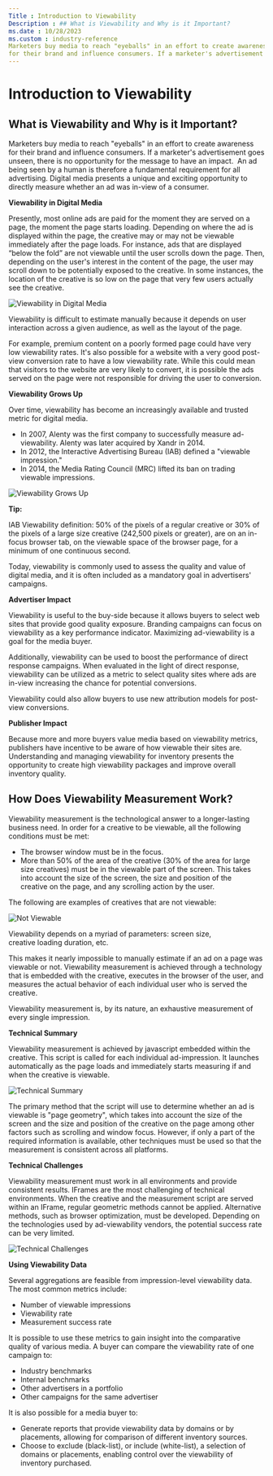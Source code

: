 ```yaml
---
Title : Introduction to Viewability
Description : ## What is Viewability and Why is it Important?
ms.date : 10/28/2023
ms.custom : industry-reference
Marketers buy media to reach "eyeballs" in an effort to create awareness
for their brand and influence consumers. If a marketer's advertisement
---
```



# Introduction to Viewability





## What is Viewability and Why is it Important?

Marketers buy media to reach "eyeballs" in an effort to create awareness
for their brand and influence consumers. If a marketer's advertisement
goes unseen, there is no opportunity for the message to have an impact. 
An ad being seen by a human is therefore a fundamental requirement for
all advertising. Digital media presents a unique and exciting
opportunity to directly measure whether an ad was in-view of a
consumer. 

**Viewability in Digital Media**

Presently, most online ads are paid for the moment they are served on a
page, the moment the page starts loading. Depending on where the ad is
displayed within the page, the creative may or may not be viewable
immediately after the page loads. For instance, ads that are displayed
“below the fold” are not viewable until the user scrolls down the
page. Then, depending on the user's interest in the content of the page,
the user may scroll down to be potentially exposed to the creative. In
some instances, the location of the creative is so low on the page that
very few users actually see the creative.

![Viewability in Digital Media](media/viewability-in-digital-media.png)

Viewability is difficult to estimate manually because it depends on user
interaction across a given audience, as well as the layout of the page.

For example, premium content on a poorly formed page could have very low
viewability rates. It's also possible for a website with a very good
post-view conversion rate to have a low viewability rate. While this
could mean that visitors to the website are very likely to convert, it
is possible the ads served on the page were not responsible for driving
the user to conversion.

**Viewability Grows Up**

Over time, viewability has become an increasingly available and trusted
metric for digital media.



- In 2007, Alenty was the first company to successfully measure
  ad-viewability. Alenty was later acquired by
  Xandr in 2014.
- In 2012, the Interactive Advertising Bureau (IAB) defined a "viewable
  impression."
- In 2014, the Media Rating Council (MRC) lifted its ban on trading
  viewable impressions.



![Viewability Grows Up](media/viewability-grows-up.png)



<b>Tip:</b>

IAB Viewability definition: 50% of the pixels of a regular creative or
30% of the pixels of a large size creative (242,500 pixels or
greater), are on an in-focus browser tab, on the viewable space of the
browser page, for a minimum of one continuous second.



Today, viewability is commonly used to assess the quality and value of
digital media, and it is often included as a mandatory goal in
advertisers' campaigns.

**Advertiser Impact**

Viewability is useful to the buy-side because it allows buyers to select
web sites that provide good quality exposure. Branding campaigns can
focus on viewability as a key performance indicator. Maximizing
ad-viewability is a goal for the media buyer.

Additionally, viewability can be used to boost the performance of direct
response campaigns. When evaluated in the light of direct response,
viewability can be utilized as a metric to select quality sites where
ads are in-view increasing the chance for potential conversions.

Viewability could also allow buyers to use new attribution models for
post-view conversions.

**Publisher Impact**

Because more and more buyers value media based on viewability metrics,
publishers have incentive to be aware of how viewable their sites are.
Understanding and managing viewability for inventory presents the
opportunity to create high viewability packages and improve overall
inventory quality.





## How Does Viewability Measurement Work?

Viewability measurement is the technological answer to a longer-lasting
business need. In order for a creative to be viewable, all the following
conditions must be met:



- The browser window must be in the focus. 
- More than 50% of the area of the creative (30% of the area for large
  size creatives) must be in the viewable part of the screen. This takes
  into account the size of the screen, the size and position of the
  creative on the page, and any scrolling action by the user. 



The following are examples of creatives that are not viewable:

![Not Viewable](media/not-viewable.png)

Viewability depends on a myriad of parameters: screen size,
creative loading duration, etc.  

This makes it nearly impossible to manually estimate if an ad on a page
was viewable or not. Viewability measurement is achieved through a
technology that is embedded with the creative, executes in the browser
of the user, and measures the actual behavior of each individual user
who is served the creative.

Viewability measurement is, by its nature, an exhaustive measurement of
every single impression.

**Technical Summary**

Viewability measurement is achieved by javascript embedded within the
creative. This script is called for each individual ad-impression. It
launches automatically as the page loads and immediately starts
measuring if and when the creative is viewable.

![Technical Summary](media/technical-summary.png)

The primary method that the script will use to determine whether an ad
is viewable is "page geometry", which takes into account the size of the
screen and the size and position of the creative on the page among other
factors such as scrolling and window focus. However, if only a part of
the required information is available, other techniques must be used so
that the measurement is consistent across all platforms.

**Technical Challenges**

Viewability measurement must work in all environments and provide
consistent results. IFrames are the most challenging of technical
environments. When the creative and the measurement script are served
within an IFrame, regular geometric methods cannot be applied.
Alternative methods, such as browser optimization, must be developed.
Depending on the technologies used by ad-viewability vendors, the
potential success rate can be very limited.

![Technical Challenges](media/technical-challenges.png)

**Using Viewability Data**

Several aggregations are feasible from impression-level viewability
data. The most common metrics include:



- Number of viewable impressions
- Viewability rate
- Measurement success rate



It is possible to use these metrics to gain insight into the comparative
quality of various media. A buyer can compare the viewability rate of
one campaign to:



- Industry benchmarks
- Internal benchmarks
- Other advertisers in a portfolio
- Other campaigns for the same advertiser



It is also possible for a media buyer to:



- Generate reports that provide viewability data by domains or by
  placements, allowing for comparison of different inventory sources.
- Choose to exclude (black-list), or include (white-list), a selection
  of domains or placements, enabling control over the viewability of
  inventory purchased.  
    








